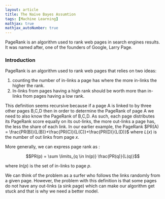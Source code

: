 ```yaml
---
layout: article
title: The Naive Bayes Assumtion
tags: [Machine Learning]
mathjax: true
mathjax_autoNumber: true
---
```

PageRank is an algorithm used to rank web pages in search engines results. It was named after, one of the founders of Google, Larry Page.

<!--more-->

### Introduction

PageRank is an algorithm used to rank web pages that relies on two ideas:

1.  counting the number of in-links a page has where the more in-links the higher the rank.  
2.  In-links from pages having a high rank should be worth more than in-links from pages having a low rank.

This definition seems recursive because if a page A is linked to by three other pages B,C,D then in order to determine the PageRank of page A we need to also know the PageRank of B,C,D. As such, each page distributes its PageRank score equally on its out-links, the more out-links a page has, the less the share of each link. In our earlier example, the PageRank $PR(A) = \frac{PR(B)}{L(B)}+\frac{PR(C)}{L(C)}+\frac{PR(D)}{L(D)}$ where $L(x)$ is the number of out links from page $x$. 

More generally, we can express page rank as :
 
$$PR(p) = \sum \limits_{q \in In(p)} \frac{PR(q)}{L(q)}$$
 
where $In(p)$ is the set of in-links to page $p$. 

We can think of the problem as a surfer who follows the links randomly from a given page. However, the problem with this definition is that some pages do not have any out-links (a sink page) which can make our algorithm get stuck and that is why we need a better model.


